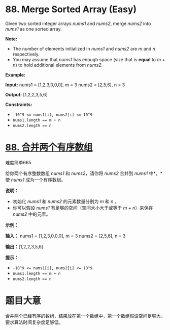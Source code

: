 
# 88. Merge Sorted Array (Easy)

Given two sorted integer arrays *nums1* and *nums2*, merge *nums2* into *nums1* as one sorted array.

**Note:**

*   The number of elements initialized in *nums1* and *nums2* are *m* and *n* respectively.
*   You may assume that *nums1* has enough space (size that is **equal** to *m* + *n*) to hold additional elements from *nums2*.

**Example:**

**Input:**
nums1 = \[1,2,3,0,0,0\], m = 3
nums2 = \[2,5,6\],       n = 3

**Output:** \[1,2,2,3,5,6\]

**Constraints:**

*   `-10^9 <= nums1[i], nums2[i] <= 10^9`
*   `nums1.length == m + n`
*   `nums2.length == n`



# [88\. 合并两个有序数组](https://leetcode-cn.com/problems/merge-sorted-array/)

难度简单665

给你两个有序整数数组 *nums1* 和 *nums2*，请你将 *nums2* 合并到 *nums1* 中*，*使 *nums1* 成为一个有序数组。

**说明：**

*   初始化 *nums1* 和 *nums2* 的元素数量分别为 *m* 和 *n* 。
*   你可以假设 *nums1* 有足够的空间（空间大小大于或等于 *m + n*）来保存 *nums2* 中的元素。

**示例：**

**输入：**
nums1 = \[1,2,3,0,0,0\], m = 3
nums2 = \[2,5,6\],       n = 3

**输出：**\[1,2,2,3,5,6\]

**提示：**

*   `-10^9 <= nums1[i], nums2[i] <= 10^9`
*   `nums1.length == m + n`
*   `nums2.length == n`


# 题目大意
合并两个已经有序的数组，结果放在第⼀个数组中，第⼀个数组假设空间⾜够⼤。要求算法时间复杂度⾜够低。

